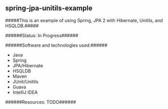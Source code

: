 spring-jpa-unitils-example
-------------------------

#####This is an example of using Spring, JPA 2 with Hibernate, Unitils, and HSQLDB.#####

######Status: In Progress######

######Software and technologies used:######
* Java
* Spring
* JPA/Hibernate
* HSQLDB
* Maven
* JUnit/Unitils
* Guava
* IntelliJ IDEA 

######Resources: TODO######
